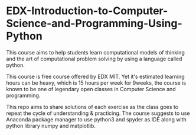 # EDX-Introduction-to-Computer-Science-and-Programming-Using-Python

This course aims to help students learn computational models of thinking and the art of computational problem solving by using a language called python.

This course is free course offered by EDX MIT. Yet it's estimated learning hours can be heavy, which is 15 hours per week for 9weeks, the course is known to be one of legendary open classes in Computer Science and programming.

This repo aims to share solutions of each exercise as the class goes to repeat the cycle of understanding & practicing.
The course suggests to use Anaconda package manager to use python3 and spyder as IDE along with python library numpy and matplotlib. 
